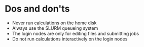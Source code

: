 
# Dos and don'ts

-   Never run calculations on the home disk
-   Always use the SLURM queueing system
-   The login nodes are only for editing files and submitting jobs
-   Do not run calculations interactively on the login nodes
